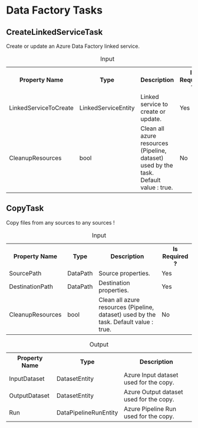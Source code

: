 # Data Factory Tasks
 
## CreateLinkedServiceTask

Create or update an Azure Data Factory linked service.

<table>
 <caption>Input</caption>
 <tr>
  <th>Property Name</th>
  <th>Type</th>
  <th>Description</th>
  <th>Is Required ?</th>
 </tr>
 <tr>
  <td>LinkedServiceToCreate</td>
  <td>LinkedServiceEntity</td>
  <td>Linked service to create or update.</td>
  <td>Yes</td>
 </tr>
 <tr>
  <td>CleanupResources</td>
  <td>bool</td>
  <td>Clean all azure resources (Pipeline, dataset) used by the task. Default value : true.</td>
  <td>No</td>
 </tr>
</table>

## CopyTask

Copy files from any sources to any sources ! 

<table>
 <caption>Input</caption>
 <tr>
  <th>Property Name</th>
  <th>Type</th>
  <th>Description</th>
  <th>Is Required ?</th>
 </tr>
 <tr>
  <td>SourcePath</td>
  <td>DataPath</td>
  <td>Source properties.</td>
  <td>Yes</td>
 </tr>
  <tr>
  <td>DestinationPath</td>
  <td>DataPath</td>
  <td>Destination properties.</td>
  <td>Yes</td>
 </tr>
 <tr>
  <td>CleanupResources</td>
  <td>bool</td>
  <td>Clean all azure resources (Pipeline, dataset) used by the task. Default value : true.</td>
  <td>No</td>
 </tr>
</table>

<table>
 <caption>Output</caption>
 <tr>
  <th>Property Name</th>
  <th>Type</th>
  <th>Description</th>
 </tr>
 <tr>
  <td>InputDataset</td>
  <td>DatasetEntity</td>
  <td>Azure Input dataset used for the copy.</td>
 </tr>
  <tr>
  <td>OutputDataset</td>
  <td>DatasetEntity</td>
  <td>Azure Output dataset used for the copy.</td>
 </tr>
   <tr>
  <td>Run</td>
  <td>DataPipelineRunEntity</td>
  <td>Azure Pipeline Run used for the copy.</td>
 </tr>
</table>